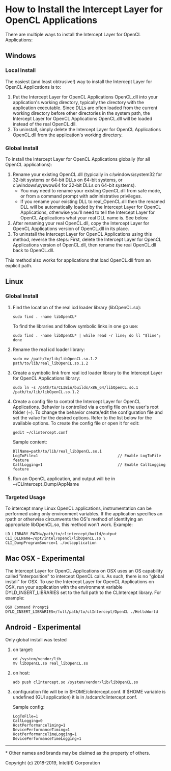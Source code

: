 # How to Install the Intercept Layer for OpenCL Applications

There are multiple ways to install the Intercept Layer for OpenCL Applications:

## Windows

### Local Install

The easiest (and least obtrusive!) way to install the Intercept Layer for
OpenCL Applications is to:

1. Put the Intercept Layer for OpenCL Applications OpenCL.dll into your
   application's working directory, typically the directory with the
   application executable.  Since DLLs are often loaded from the current
   working directory before other directories in the system path, the
   Intercept Layer for OpenCL Applications OpenCL.dll will be loaded
   instead of the real OpenCL.dll.
2. To uninstall, simply delete the Intercept Layer for OpenCL Applications
   OpenCL.dll from the application's working directory.

### Global Install

To install the Intercept Layer for OpenCL Applications globally (for all
OpenCL applications):

1. Rename your existing OpenCL.dll (typically in c:\windows\system32 for
   32-bit systems or 64-bit DLLs on 64-bit systems, or c:\windows\syswow64 
   for 32-bit DLLs on 64-bit systems).
    * You may need to rename your existing OpenCL.dll from safe mode, or
      from a command prompt with administrative privileges.
    * If you rename your existing DLL to real_OpenCL.dll then the renamed
      DLL will be automatically loaded by the Intercept Layer for OpenCL
      Applications, otherwise you'll need to tell the Intercept Layer for
      OpenCL Applications what your real DLL name is.  See below.
2. After renaming your real OpenCL.dll, copy the Intercept Layer for
   OpenCL Applications version of OpenCL.dll in its place.
3. To uninstall the Intercept Layer for OpenCL Applications using this
   method, reverse the steps: First, delete the Intercept Layer for OpenCL
   Applications version of OpenCL.dll, then rename the real OpenCL.dll
   back to OpenCL.dll.

This method also works for applications that load OpenCL.dll from an explicit path.

## Linux

### Global Install

1. Find the location of the real icd loader library (libOpenCL.so):

       sudo find . -name libOpenCL*

   To find the libraries and follow symbolic links in one go use:

       sudo find . -name libOpenCL* | while read -r line; do ll "$line"; done

2. Rename the real icd loader library:

       sudo mv /path/to/lib/libOpenCL.so.1.2 path/to/lib/real_libOpenCL.so.1.2

3. Create a symbolic link from real icd loader library to the Intercept Layer for OpenCL Applications library:

       sudo ln -s /path/to/CLIBin/builds/x86_64/libOpenCL.so.1 /path/to/lib/libOpenCL.so.1.2

4. Create a config file to control the Intercept Layer for OpenCL Applications.
   Behavior is controlled via a config file on the user's root folder (~). To
   change the behavior create/edit the configuration file and set the value
   for the desired options. Refer to the list below for the available options.
   To create the config file or open it for edit:

       gedit ~/clintercept.conf

   Sample content:

       DllName=path/to/lib/real_libOpenCL.so.1
       LogToFile=1                                   // Enable LogToFile feature
       CallLogging=1                                 // Enable CallLogging feature

5.  Run an OpenCL application, and output will be in ~/CLIntercept_Dump/AppName

### Targeted Usage

To intercept many Linux OpenCL applications, instrumentation can be performed
using only environment variables.  If the application specifies an rpath or
otherwise circumvents the OS's method of identifying an appropriate
libOpenCL.so, this method won't work.  Example:

    LD_LIBRARY_PATH=/path/to/clintercept/build/output CLI_DLLName=/opt/intel/opencl/libOpenCL.so \
    CLI_DumpProgramSource=1 ./oclapplication

## Mac OSX - Experimental

The Intercept Layer for OpenCL Applications on OSX uses an OS capability called
"interposition" to intercept OpenCL calls.  As such, there is no "global
install" for OSX.  To use the Intercept Layer for OpenCL Applications on OSX,
run your application with the environment variable DYLD_INSERT_LIBRARIES set
to the full path to the CLIntercept library.  For example:

    OSX Command Prompt$ DYLD_INSERT_LIBRARIES=/full/path/to/clIntercept/OpenCL ./HelloWorld

## Android - Experimental

Only global install was tested

1. on target:

       cd /system/vendor/lib
       mv libOpenCL.so real_libOpenCL.so

2. on host:

       adb push clIntercept.so /system/vendor/lib/libOpenCL.so

3. configuration file will be in $HOME/clintercept.conf. If $HOME variable is
   undefined (GUI application) it is in /sdcard/clintercept.conf.

   Sample config:

       LogToFile=1
       CallLogging=0
       HostPerformanceTiming=1
       DevicePerformanceTiming=1
       HostPerformanceTimeLogging=1
       DevicePerformanceTimeLogging=1

---

\* Other names and brands may be claimed as the property of others.

Copyright (c) 2018-2019, Intel(R) Corporation
